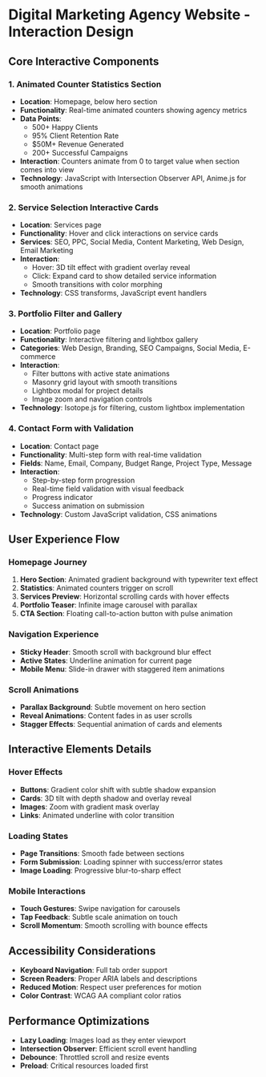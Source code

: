 # Digital Marketing Agency Website - Interaction Design

## Core Interactive Components

### 1. Animated Counter Statistics Section
- **Location**: Homepage, below hero section
- **Functionality**: Real-time animated counters showing agency metrics
- **Data Points**: 
  - 500+ Happy Clients
  - 95% Client Retention Rate
  - $50M+ Revenue Generated
  - 200+ Successful Campaigns
- **Interaction**: Counters animate from 0 to target value when section comes into view
- **Technology**: JavaScript with Intersection Observer API, Anime.js for smooth animations

### 2. Service Selection Interactive Cards
- **Location**: Services page
- **Functionality**: Hover and click interactions on service cards
- **Services**: SEO, PPC, Social Media, Content Marketing, Web Design, Email Marketing
- **Interaction**: 
  - Hover: 3D tilt effect with gradient overlay reveal
  - Click: Expand card to show detailed service information
  - Smooth transitions with color morphing
- **Technology**: CSS transforms, JavaScript event handlers

### 3. Portfolio Filter and Gallery
- **Location**: Portfolio page
- **Functionality**: Interactive filtering and lightbox gallery
- **Categories**: Web Design, Branding, SEO Campaigns, Social Media, E-commerce
- **Interaction**:
  - Filter buttons with active state animations
  - Masonry grid layout with smooth transitions
  - Lightbox modal for project details
  - Image zoom and navigation controls
- **Technology**: Isotope.js for filtering, custom lightbox implementation

### 4. Contact Form with Validation
- **Location**: Contact page
- **Functionality**: Multi-step form with real-time validation
- **Fields**: Name, Email, Company, Budget Range, Project Type, Message
- **Interaction**:
  - Step-by-step form progression
  - Real-time field validation with visual feedback
  - Progress indicator
  - Success animation on submission
- **Technology**: Custom JavaScript validation, CSS animations

## User Experience Flow

### Homepage Journey
1. **Hero Section**: Animated gradient background with typewriter text effect
2. **Statistics**: Animated counters trigger on scroll
3. **Services Preview**: Horizontal scrolling cards with hover effects
4. **Portfolio Teaser**: Infinite image carousel with parallax
5. **CTA Section**: Floating call-to-action button with pulse animation

### Navigation Experience
- **Sticky Header**: Smooth scroll with background blur effect
- **Active States**: Underline animation for current page
- **Mobile Menu**: Slide-in drawer with staggered item animations

### Scroll Animations
- **Parallax Background**: Subtle movement on hero section
- **Reveal Animations**: Content fades in as user scrolls
- **Stagger Effects**: Sequential animation of cards and elements

## Interactive Elements Details

### Hover Effects
- **Buttons**: Gradient color shift with subtle shadow expansion
- **Cards**: 3D tilt with depth shadow and overlay reveal
- **Images**: Zoom with gradient mask overlay
- **Links**: Animated underline with color transition

### Loading States
- **Page Transitions**: Smooth fade between sections
- **Form Submission**: Loading spinner with success/error states
- **Image Loading**: Progressive blur-to-sharp effect

### Mobile Interactions
- **Touch Gestures**: Swipe navigation for carousels
- **Tap Feedback**: Subtle scale animation on touch
- **Scroll Momentum**: Smooth scrolling with bounce effects

## Accessibility Considerations
- **Keyboard Navigation**: Full tab order support
- **Screen Readers**: Proper ARIA labels and descriptions
- **Reduced Motion**: Respect user preferences for motion
- **Color Contrast**: WCAG AA compliant color ratios

## Performance Optimizations
- **Lazy Loading**: Images load as they enter viewport
- **Intersection Observer**: Efficient scroll event handling
- **Debounce**: Throttled scroll and resize events
- **Preload**: Critical resources loaded first